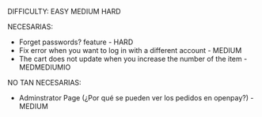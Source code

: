 
DIFFICULTY:
  EASY
  MEDIUM
  HARD

NECESARIAS:
  - Forget passwords? feature - HARD
  - Fix error when you want to log in with a different account - MEDIUM
  - The cart does not update when you increase the number of the item - MEDMEDIUMIO

NO TAN NECESARIAS:
  - Adminstrator Page (¿Por qué se pueden ver los pedidos en openpay?) - MEDIUM
